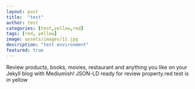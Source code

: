 ```yaml
---
layout: post
title:  "test"
author: test
categories: [test,yellow,red]
tags: [red, yellow]
image: assets/images/11.jpg
description: "test environment"
featured: true
---
```


Review products, books, movies, restaurant and anything you like on your Jekyll blog with Mediumish! JSON-LD ready for review property.red test is in yellow
